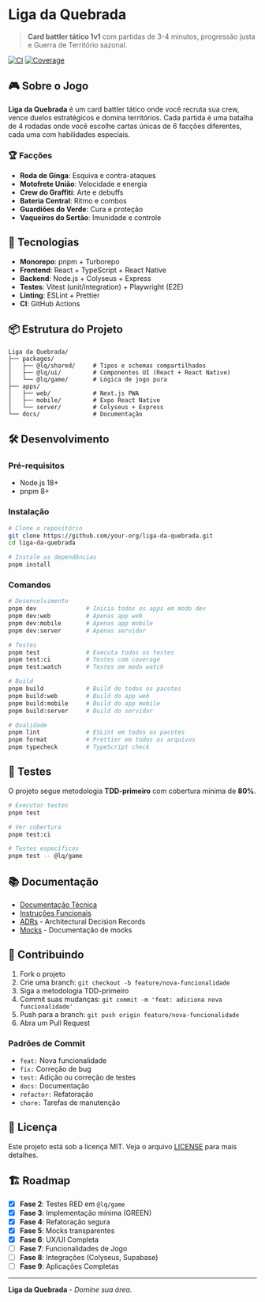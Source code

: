 # Liga da Quebrada

> **Card battler tático 1v1** com partidas de 3-4 minutos, progressão justa e Guerra de Território sazonal.

[![CI](https://github.com/your-org/liga-da-quebrada/actions/workflows/ci.yml/badge.svg)](https://github.com/your-org/liga-da-quebrada/actions/workflows/ci.yml)
[![Coverage](https://codecov.io/gh/your-org/liga-da-quebrada/branch/main/graph/badge.svg)](https://codecov.io/gh/your-org/liga-da-quebrada)

## 🎮 Sobre o Jogo

**Liga da Quebrada** é um card battler tático onde você recruta sua crew, vence duelos estratégicos e domina territórios. Cada partida é uma batalha de 4 rodadas onde você escolhe cartas únicas de 6 facções diferentes, cada uma com habilidades especiais.

### 🏆 Facções

- **Roda de Ginga**: Esquiva e contra-ataques
- **Motofrete União**: Velocidade e energia
- **Crew do Graffiti**: Arte e debuffs
- **Bateria Central**: Ritmo e combos
- **Guardiões do Verde**: Cura e proteção
- **Vaqueiros do Sertão**: Imunidade e controle

## 🚀 Tecnologias

- **Monorepo**: pnpm + Turborepo
- **Frontend**: React + TypeScript + React Native
- **Backend**: Node.js + Colyseus + Express
- **Testes**: Vitest (unit/integration) + Playwright (E2E)
- **Linting**: ESLint + Prettier
- **CI**: GitHub Actions

## 📦 Estrutura do Projeto

```
Liga da Quebrada/
├── packages/
│   ├── @lq/shared/     # Tipos e schemas compartilhados
│   ├── @lq/ui/         # Componentes UI (React + React Native)
│   └── @lq/game/       # Lógica de jogo pura
├── apps/
│   ├── web/            # Next.js PWA
│   ├── mobile/         # Expo React Native
│   └── server/         # Colyseus + Express
└── docs/               # Documentação
```

## 🛠️ Desenvolvimento

### Pré-requisitos

- Node.js 18+
- pnpm 8+

### Instalação

```bash
# Clone o repositório
git clone https://github.com/your-org/liga-da-quebrada.git
cd liga-da-quebrada

# Instale as dependências
pnpm install
```

### Comandos

```bash
# Desenvolvimento
pnpm dev              # Inicia todos os apps em modo dev
pnpm dev:web          # Apenas app web
pnpm dev:mobile       # Apenas app mobile
pnpm dev:server       # Apenas servidor

# Testes
pnpm test             # Executa todos os testes
pnpm test:ci          # Testes com coverage
pnpm test:watch       # Testes em modo watch

# Build
pnpm build            # Build de todos os pacotes
pnpm build:web        # Build do app web
pnpm build:mobile     # Build do app mobile
pnpm build:server     # Build do servidor

# Qualidade
pnpm lint             # ESLint em todos os pacotes
pnpm format           # Prettier em todos os arquivos
pnpm typecheck        # TypeScript check
```

## 🧪 Testes

O projeto segue metodologia **TDD-primeiro** com cobertura mínima de **80%**.

```bash
# Executar testes
pnpm test

# Ver cobertura
pnpm test:ci

# Testes específicos
pnpm test -- @lq/game
```

## 📚 Documentação

- [Documentação Técnica](./docs/README.md)
- [Instruções Funcionais](./Instruçoes/)
- [ADRs](./docs/adr/) - Architectural Decision Records
- [Mocks](./docs/mocks/) - Documentação de mocks

## 🤝 Contribuindo

1. Fork o projeto
2. Crie uma branch: `git checkout -b feature/nova-funcionalidade`
3. Siga a metodologia TDD-primeiro
4. Commit suas mudanças: `git commit -m 'feat: adiciona nova funcionalidade'`
5. Push para a branch: `git push origin feature/nova-funcionalidade`
6. Abra um Pull Request

### Padrões de Commit

- `feat:` Nova funcionalidade
- `fix:` Correção de bug
- `test:` Adição ou correção de testes
- `docs:` Documentação
- `refactor:` Refatoração
- `chore:` Tarefas de manutenção

## 📄 Licença

Este projeto está sob a licença MIT. Veja o arquivo [LICENSE](LICENSE) para mais detalhes.

## 🏗️ Roadmap

- [x] **Fase 2**: Testes RED em `@lq/game`
- [x] **Fase 3**: Implementação mínima (GREEN)
- [x] **Fase 4**: Refatoração segura
- [x] **Fase 5**: Mocks transparentes
- [x] **Fase 6**: UX/UI Completa
- [ ] **Fase 7**: Funcionalidades de Jogo
- [ ] **Fase 8**: Integrações (Colyseus, Supabase)
- [ ] **Fase 9**: Aplicações Completas

---

**Liga da Quebrada** - *Domine sua área.*
